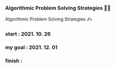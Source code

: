 ### Algorithmic Problem Solving Strategies 👩‍💻
Algorithmic Problem Solving Strategies ✍️

### start : 2021. 10. 26
### my goal : 2021. 12. 01
### finish :
